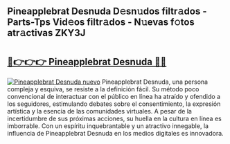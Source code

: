 ## Pineapplebrat Desnuda D𝚎sn𝚞dos filtr𝚊dos - Parts-Tps Vid𝚎os filtr𝚊dos - N𝚞evas f𝚘tos atr𝚊ctivas ZKY3J

# <h2><a href="http://mbd2qsg.tromn.icu/?c=Pineapplebrat+Desnuda">🔗👉👉👉 Pineapplebrat Desnuda 🔗🔗</a></h2>

[![Pineapplebrat Desnuda nuevo](https://i.imgur.com/pEAQMta.gif)](http://mbd2qsg.tromn.icu/?c=Pineapplebrat+Desnuda)
Pineapplebrat Desnuda, una persona compleja y esquiva, se resiste a la definición fácil. Su método poco convencional de interactuar con el público en línea ha atraído y ofendido a los seguidores, estimulando debates sobre el consentimiento, la expresión artística y la esencia de las comunidades virtuales. A pesar de la incertidumbre de sus próximas acciones, su huella en la cultura en línea es imborrable. Con un espíritu inquebrantable y un atractivo innegable, la influencia de Pineapplebrat Desnuda en los medios digitales es innovadora.
